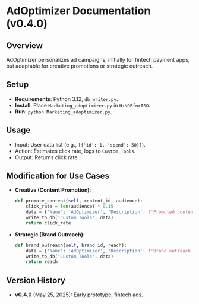 # AdOptimizer Documentation (v0.4.0)

## Overview
AdOptimizer personalizes ad campaigns, initially for fintech payment apps, but adaptable for creative promotions or strategic outreach.

## Setup
- **Requirements**: Python 3.12, `db_writer.py`.
- **Install**: Place `Marketing_adoptimizer.py` in `H:\DBforISO`.
- **Run**: `python Marketing_adoptimizer.py`.

## Usage
- Input: User data list (e.g., `[{'id': 1, 'spend': 50}]`).
- Action: Estimates click rate, logs to `Custom_Tools`.
- Output: Returns click rate.

## Modification for Use Cases
- **Creative (Content Promotion)**:
  ```python
  def promote_content(self, content_id, audience):
      click_rate = len(audience) * 0.15
      data = {'Name': 'AdOptimizer', 'Description': f'Promoted content {content_id}, click rate: {click_rate:.2f}%', 'Status': 'In Progress', 'Fintech_Focus': 'Creative', 'Version': 'v0.4.1'}
      write_to_db('Custom_Tools', data)
      return click_rate
  ```
- **Strategic (Brand Outreach)**:
  ```python
  def brand_outreach(self, brand_id, reach):
      data = {'Name': 'AdOptimizer', 'Description': f'Brand outreach for {brand_id}, reach: {reach}', 'Status': 'In Progress', 'Fintech_Focus': 'Strategic', 'Version': 'v0.4.2'}
      write_to_db('Custom_Tools', data)
      return reach
  ```

## Version History
- **v0.4.0** (May 25, 2025): Early prototype, fintech ads.